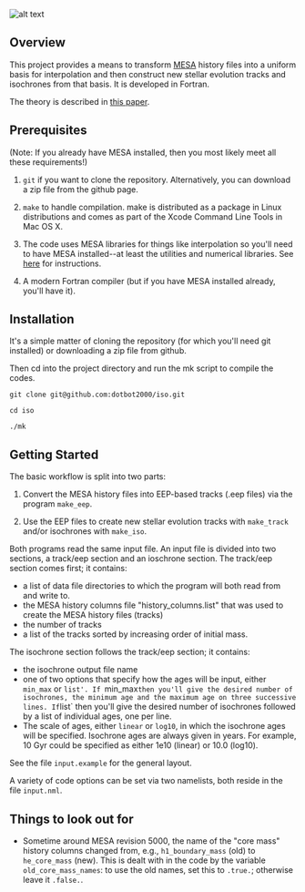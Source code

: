 ![alt text](https://github.com/dotbot2000/iso/blob/master/plots/iso.png)

## Overview

This project provides a means to transform [MESA](http://mesa.sourceforge.net) history files into a uniform basis for interpolation and then construct new stellar evolution tracks and isochrones from that basis. It is developed in Fortran.

The theory is described in [this paper]().

## Prerequisites

(Note: If you already have MESA installed, then you most likely meet all these requirements!)

1. `git` if you want to clone the repository.  Alternatively, you can download a zip file from the github page.

2. `make` to handle compilation.  make is distributed as a package in Linux distributions and comes as part of the Xcode Command Line Tools in Mac OS X.

3. The code uses MESA libraries for things like interpolation so you'll need to have MESA installed--at least the utilities and numerical libraries.  See [here](http://mesa.sourceforge.net/prereqs.html) for instructions.

4. A modern Fortran compiler (but if you have MESA installed already, you'll have it).

## Installation

It's a simple matter of cloning the repository (for which you'll need git installed) or downloading a zip file from github.  

Then cd into the project directory and run the mk script to compile the codes.

```
git clone git@github.com:dotbot2000/iso.git

cd iso

./mk
```

## Getting Started

The basic workflow is split into two parts:

1. Convert the MESA history files into EEP-based tracks (.eep files) via the program `make_eep`.

2. Use the EEP files to create new stellar evolution tracks with `make_track` and/or isochrones with `make_iso`.

Both programs read the same input file. An input file is divided into two sections, a track/eep section and an ioschrone section.  The track/eep section comes first; it contains:
+ a list of data file directories to which the program will both read from and write to.  
+ the MESA history columns file "history_columns.list" that was used to create the MESA history files (tracks)
+ the number of tracks
+ a list of the tracks sorted by increasing order of initial mass.

The isochrone section follows the track/eep section; it contains:
+ the isochrone output file name
+ one of two options that specify how the ages will be input, either `min_max` or `list'.
  If `min_max` then you'll give the desired number of isochrones, the minimum age and the maximum age on three successive lines.
  If `list` then you'll give the desired number of isochrones followed by a list of individual ages, one per line.
+ The scale of ages, either `linear` or `log10`, in which the isochrone ages will be specified. Isochrone ages are always given in years. For example, 10 Gyr could be specified as either 1e10 (linear) or 10.0 (log10).

See the file `input.example` for the general layout.

A variety of code options can be set via two namelists, both reside in the file `input.nml`.



## Things to look out for

* Sometime around MESA revision 5000, the name of the "core mass" history columns changed from, e.g., `h1_boundary_mass` (old) to `he_core_mass` (new). This is dealt with in the code by the variable `old_core_mass_names`: to use the old names, set this to `.true.`; otherwise leave it `.false.`.
